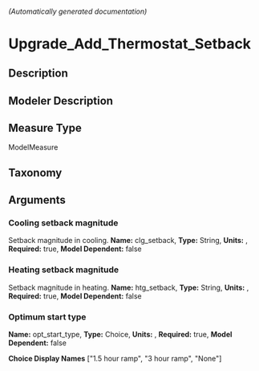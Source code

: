 

###### (Automatically generated documentation)

# Upgrade_Add_Thermostat_Setback

## Description


## Modeler Description


## Measure Type
ModelMeasure

## Taxonomy


## Arguments


### Cooling setback magnitude
Setback magnitude in cooling.
**Name:** clg_setback,
**Type:** String,
**Units:** ,
**Required:** true,
**Model Dependent:** false


### Heating setback magnitude
Setback magnitude in heating.
**Name:** htg_setback,
**Type:** String,
**Units:** ,
**Required:** true,
**Model Dependent:** false


### Optimum start type

**Name:** opt_start_type,
**Type:** Choice,
**Units:** ,
**Required:** true,
**Model Dependent:** false

**Choice Display Names** ["1.5 hour ramp", "3 hour ramp", "None"]






